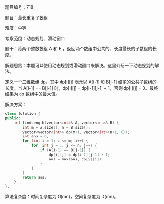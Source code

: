 题目编号：718

题目：最长重复子数组

难度：中等

考察范围：动态规划、滑动窗口

题干：给两个整数数组 A 和 B ，返回两个数组中公共的、长度最长的子数组的长度。

解题思路：本题可以使用动态规划或滑动窗口来解决。这里介绍一下动态规划的解法。

定义一个二维数组 dp，其中 dp[i][j] 表示以 A[i-1] 和 B[j-1] 结尾的公共子数组的长度。当 A[i-1] == B[j-1] 时，dp[i][j] = dp[i-1][j-1] + 1，否则 dp[i][j] = 0。最终结果为 dp 数组中的最大值。

解决方案：

```cpp
class Solution {
public:
    int findLength(vector<int>& A, vector<int>& B) {
        int m = A.size(), n = B.size();
        vector<vector<int>> dp(m+1, vector<int>(n+1, 0));
        int ans = 0;
        for (int i = 1; i <= m; i++) {
            for (int j = 1; j <= n; j++) {
                if (A[i-1] == B[j-1]) {
                    dp[i][j] = dp[i-1][j-1] + 1;
                    ans = max(ans, dp[i][j]);
                }
            }
        }
        return ans;
    }
};
```

算法复杂度：时间复杂度为 O(mn)，空间复杂度为 O(mn)。